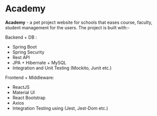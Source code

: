 # Academy
**Academy** - a pet project website for schools that eases course, faculty, student management for the users.
The project is built with:-

Backend + DB :
- Spring Boot 
- Spring Security
- Rest API 
- JPA + Hibernate + MySQL
- Integration and Unit Testing (Mockito, Junit etc.)

Frontend + Middleware:
- ReactJS
- Material UI
- React Bootstrap
- Axios
- Integration Testing using (Jest, Jest-Dom etc.)

